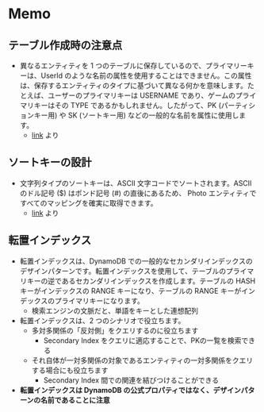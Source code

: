 # Memo

## テーブル作成時の注意点

- 異なるエンティティを 1 つのテーブルに保存しているので、プライマリーキーは、UserId のような名前の属性を使用することはできません。この属性は、保存するエンティティのタイプに基づいて異なる何かを意味します。たとえば、ユーザーのプライマリキーは USERNAME であり、ゲームのプライマリキーはその TYPE であるかもしれません。したがって、PK (パーティションキー用) や SK (ソートキー用) などの一般的な名前を属性に使用します。
  - [link](https://aws.amazon.com/jp/getting-started/hands-on/design-a-database-for-a-mobile-app-with-dynamodb/4/) より

## ソートキーの設計

- 文字列タイプのソートキーは、ASCII 文字コードでソートされます。ASCII のドル記号 ($) はポンド記号 (#) の直後にあるため、 Photo エンティティですべてのマッピングを確実に取得できます。
  - [link](https://aws.amazon.com/jp/getting-started/hands-on/design-a-database-for-a-mobile-app-with-dynamodb/4/) より

## 転置インデックス

- 転置インデックスは、DynamoDB での一般的なセカンダリインデックスのデザインパターンです。転置インデックスを使用して、テーブルのプライマリキーの逆であるセカンダリインデックスを作成します。テーブルの HASH キーがインデックスの RANGE キーになり、テーブルの RANGE キーがインデックスのプライマリキーになります。
  - 検索エンジンの文脈だと、単語をキーとした連想配列
- 転置インデックスは、2 つのシナリオで役立ちます。
  - 多対多関係の「反対側」をクエリするのに役立ちます
    - Secondary Index をクエリに適応することで、PKの一覧を検索できる
  - それ自体が一対多関係の対象であるエンティティの一対多関係をクエリする場合にも役立ちます
    - Secondary Index 間での関連を結びつけることができる
- __転置インデックスは DynamoDB の公式プロパティではなく、デザインパターンの名前であることに注意__
